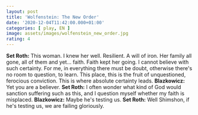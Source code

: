 ```yaml
---
layout: post
title: 'Wolfenstein: The New Order'
date: '2020-12-04T11:42:00.000+01:00'
categories: [ play, EN ]
image: assets/images/wolfenstein_new_order.jpg
rating: 4
---
```


<b>Set Roth:</b> This woman. I knew her well. Resilient. A will of iron. Her family all gone, all of them and yet... faith. Faith kept her going. I cannot believe with such certainty. For me, in everything there must be doubt, otherwise there's no room to question, to learn. This place, this is the fruit of unquestioned, ferocious conviction. This is where absolute certainty leads.
<b>Blazkowicz:</b> Yet you are a believer.
<b>Set Roth:</b> I often wonder what kind of God would sanction suffering such as this, and I question myself whether my faith is misplaced.
<b>Blazkowicz:</b> Maybe he's testing us.
<b>Set Roth:</b> Well Shimshon, if he's testing us, we are failing gloriously.
